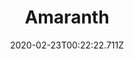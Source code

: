 ---
templateKey: blog-post
featuredpost: false
date: 2020-02-23T00:22:22.711Z
title: Amaranth
description: A purple grain cultivated by an ancient civilization.
type: vegetable
sellPrice: 150
energy: 50
health: 22
featuredimage: /img/Amaranth.png
tags:
  - fall
  - edible
  - vegetable
  - Salmon Dinner
  - Cows' Delight Quest
---